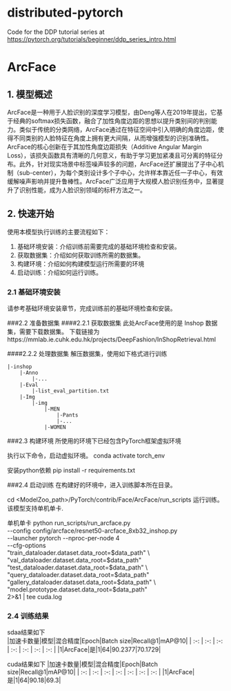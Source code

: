 # distributed-pytorch

Code for the DDP tutorial series at https://pytorch.org/tutorials/beginner/ddp_series_intro.html
# ArcFace
## 1. 模型概述
ArcFace是一种用于人脸识别的深度学习模型，由Deng等人在2019年提出，它基于经典的softmax损失函数，融合了加性角度边距的思想以提升类别间的判别能力。类似于传统的分类网络，ArcFace通过在特征空间中引入明确的角度边距，使得不同类别的人脸特征在角度上拥有更大间隔，从而增强模型的识别准确性。ArcFace的核心创新在于其加性角度边距损失（Additive Angular Margin Loss），该损失函数具有清晰的几何意义，有助于学习更加紧凑且可分离的特征分布。此外，针对现实场景中标签噪声较多的问题，ArcFace还扩展提出了子中心机制（sub-center），为每个类别设计多个子中心，允许样本靠近任一子中心，有效缓解噪声影响并提升鲁棒性。ArcFace广泛应用于大规模人脸识别任务中，显著提升了识别性能，成为人脸识别领域的标杆方法之一。


## 2. 快速开始
使用本模型执行训练的主要流程如下：
1. 基础环境安装：介绍训练前需要完成的基础环境检查和安装。
2. 获取数据集：介绍如何获取训练所需的数据集。
3. 构建环境：介绍如何构建模型运行所需要的环境
4. 启动训练：介绍如何运行训练。


### 2.1  基础环境安装
请参考基础环境安装章节，完成训练前的基础环境检查和安装。


###2.2 准备数据集
####2.2.1 获取数据集
此处ArcFace使用的是 Inshop 数据集，需要下载数据集。
下载链接为https://mmlab.ie.cuhk.edu.hk/projects/DeepFashion/InShopRetrieval.html

####2.2.2 处理数据集
解压数据集，使用如下格式进行训练
```
|-inshop
    |-Anno
        |-...
    |-Eval
        |-list_eval_partition.txt
    |-Img
        |-img
            |-MEN
                |-Pants
                |-...
            |-WOMEN
```

###2.3 构建环境
所使用的环境下已经包含PyTorch框架虚拟环境

执行以下命令，启动虚拟环境。
conda activate torch_env

安装python依赖
pip install -r requirements.txt


###2.4 启动训练
在构建好的环境中，进入训练脚本所在目录。

cd <ModelZoo_path>/PyTorch/contrib/Face/ArcFace/run_scripts
运行训练。该模型支持单机单卡.

单机单卡
python run_scripts/run_arcface.py \
  --config config/arcface/resnet50-arcface_8xb32_inshop.py \
  --launcher pytorch --nproc-per-node 4 \
  --cfg-options \
    "train_dataloader.dataset.data_root=$data_path" \
    "val_dataloader.dataset.data_root=$data_path" \
    "test_dataloader.dataset.data_root=$data_path" \
    "query_dataloader.dataset.data_root=$data_path" \
    "gallery_dataloader.dataset.data_root=$data_path" \
    "model.prototype.dataset.data_root=$data_path" \
  2>&1 | tee cuda.log

### 2.4 训练结果
sdaa结果如下  
|加速卡数量|模型|混合精度|Epoch|Batch size|Recall@1|mAP@10|
| :-: | :-: | :-: | :-: | :-: | :-: | :-: |
|1|ArcFace|是|1|64|90.2377|70.1729|


cuda结果如下
|加速卡数量|模型|混合精度|Epoch|Batch size|Recall@1|mAP@10|
| :-: | :-: | :-: | :-: | :-: | :-: | :-: |
|1|ArcFace|是|1|64|90.18|69.3|